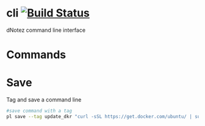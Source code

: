 cli  [![Build Status](https://travis-ci.org/dnotez/dnotez-cli.svg?branch=master)](https://travis-ci.org/dnotez/dnotez-cli)
===

dNotez command line interface


Commands
========

Save
====

Tag and save a command line

```bash
#save command with a tag
pl save --tag update_dkr "curl -sSL https://get.docker.com/ubuntu/ | sudo sh"
```
